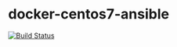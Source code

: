 # docker-centos7-ansible

[![Build Status](https://travis-ci.org/BadFever/docker-centos7-ansible.svg?branch=master)](https://travis-ci.org/BadFever/docker-centos7-ansible)
